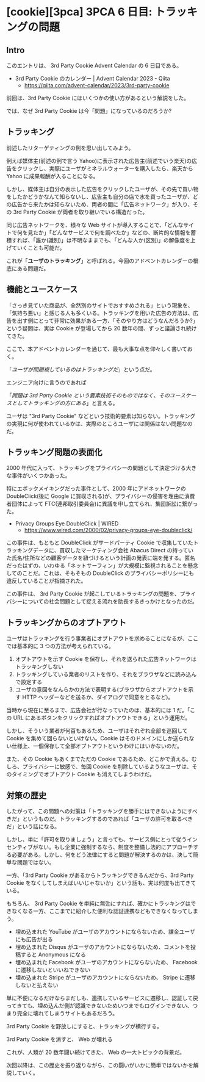 # [cookie][3pca] 3PCA 6 日目: トラッキングの問題

## Intro

このエントリは、 3rd Party Cookie Advent Calendar の 6 日目である。

- 3rd Party Cookie のカレンダー | Advent Calendar 2023 - Qiita
  - https://qiita.com/advent-calendar/2023/3rd-party-cookie

前回は、3rd Party Cookie にはいくつかの使い方があるという解説をした。

では、なぜ 3rd Party Cookie は今「問題」になっているのだろうか?


## トラッキング

前述したリターゲティングの例を思い出してみよう。

例えば媒体主(前述の例で言う Yahoo)に表示された広告主(前述でいう楽天)の広告をクリックし、実際にユーザがミネラルウォーターを購入したら、楽天から Yahoo に成果報酬が入ることになる。

しかし、媒体主は自分の表示した広告をクリックしたユーザが、その先で買い物をしたかどうかなんて知らないし、広告主も自分の店で水を買ったユーザが、どの広告から来たかは知らないため、両者の間に「広告ネットワーク」が入り、その 3rd Party Cookie が両者を取り継いでいる構造だった。

同じ広告ネットワークを、様々な Web サイトが導入することで、「どんなサイトで何を見たか」「どんなサービスで何を調べたか」などの、断片的な情報を蓄積すれば、「誰か(識別)」は不明なままでも、「どんな人か(区別)」の解像度を上げていくことも可能だ。

これが「**ユーザのトラッキング**」と呼ばれる。今回のアドベントカレンダーの根底にある問題だ。


## 機能とユースケース

「さっき見ていた商品が、全然別のサイトでおすすめされる」という現象を、「気持ち悪い」と感じる人も多くいる。トラッキングを用いた広告の方法は、広告を出す側にとって非常に効果がある一方、「そのやり方はどうなんだろうか?」という疑問は、実は Cookie が登場してから 20 数年の間、ずっと議論され続けてきた。

ここで、本アドベントカレンダーを通じて、最も大事な点を仰々しく書いておく。

「*ユーザが問題視しているのはトラッキングだ*」という点だ。

エンジニア向けに言うのであれば

「*問題は 3rd Party Cookie という要素技術そのものではなく、そのユースケースとしてトラッキングの方にある*」と言える。

ユーザは "3rd Party Cookie" などという技術的要素は知らない。トラッキングの実現に何が使われているかは、実際のところユーザには関係はない問題なのだ。


## トラッキング問題の表面化

2000 年代に入って、トラッキングをプライバシーの問題として決定づける大きな事件がいくつかあった。

特にエポックメイキングだった事件として、2000 年にアドネットワークの DoubleClick(後に Google に買収される)が、プライバシーの侵害を理由に消費者団体によって FTC(連邦取引委員会)に異議を申し立てられ、集団訴訟に繋がった。

- Privacy Groups Eye DoubleClick | WIRED
  - https://www.wired.com/2000/02/privacy-groups-eye-doubleclick/

この事件は、もともと DoubleClick がサードパーティ Cookie で収集していたトラッキングデータに、買収したマーケティング会社 Abacus Direct の持っていた氏名/住所などの顧客データを紐づけるという計画の発表に端を発する。匿名だったはずの、いわゆる「ネットサーフィン」が大規模に監視されることを懸念してのことだ。これは、そもそもの DoubleClick のプライバシーポリシーにも違反していることが指摘された。

この事件は、 3rd Party Cookie が起こしているトラッキングの問題を、プライバシーについての社会問題として捉える流れを助長するきっかけとなったのだ。


## トラッキングからのオプトアウト

ユーザはトラッキングを行う事業者にオプトアウトを求めることになるが、ここでは基本的に 3 つの方法が考えられている。

1. オプトアウトを示す Cookie を保存し、それを送られた広告ネットワークはトラッキングしない
2. トラッキングしている業者のリストを作り、それをブラウザなどに読み込んで設定する
3. ユーザの意図をなんらかの方法で表明する(ブラウザからオプトアウトを示す HTTP ヘッダーなどを送るか、ダイアログで同意をとるなど)。

当時から現在に至るまで、広告会社が行なっていたのは、基本的には 1 だ。「この URL にあるボタンをクリックすればオプトアウトできる」という運用だ。

しかし、そういう業者が何百もあるため、ユーザはそれぞれ全部を巡回して Cookie を集めて回らないといけない。Cookie はそのドメインにしか送られない仕様上、一個保存して全部オプトアウトというわけにはいかないのだ。

また、その Cookie もあくまでただの Cookie であるため、どこかで消える。むしろ、プライバシーに敏感で、毎回 Cookie を削除しているようなユーザは、そのタイミングでオプトアウト Cookie も消えてしまうわけだ。


## 対策の歴史

したがって、この問題への対策は「トラッキングを勝手にはできないようにすべきだ」というものだ。トラッキングするのであれば「ユーザの許可を取るべきだ」という話になる。

しかし、単に「許可を取りましょう」と言っても、サービス側にとって従うインセンティブがない。もし企業に強制するなら、制度を整備し法的にアプローチする必要がある。しかし、何をどう法律にすると問題が解決するのかは、決して簡単な問題ではない。

一方、「3rd Party Cookie があるからトラッキングできるんだから、3rd Party Cookie をなくしてしまえばいいじゃないか」という話も、実は何度も出てきている。

もちろん、 3rd Party Cookie を単純に無効にすれば、確かにトラッキングはできなくなる一方、ここまでに紹介した便利な認証連携などもできなくなってしまう。

- 埋め込まれた YouTube がユーザのアカウントにならないため、課金ユーザにも広告が出る
- 埋め込まれた Disqus がユーザのアカウントにならないため、コメントを投稿すると Anonymous になる
- 埋め込まれた Facebook がユーザのアカウントにならないため、 Facebook に遷移しないといいねできない
- 埋め込まれた Stripe がユーザのアカウントにならないため、 Stripe に遷移しないと払えない

単に不便になるだけならまだしも、連携しているサービスに遷移し、認証して戻ってきても、埋め込んだ側が認識できないためいつまでもログインできない、つまり完全に壊れてしまうサイトもあるだろう。

3rd Party Cookie を野放しにすると、トラッキングが横行する。

3rd Party Cookie を消すと、 Web が壊れる

これが、人類が 20 数年闘い続けてきた、 Web の一大トピックの背景だ。

次回以降は、この歴史を振り返りながら、この闘いがいかに簡単ではないかを解説していく。